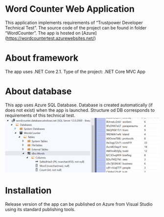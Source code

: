 # Word Counter Web Application
This application implements requirements of “Trustpower Developer Technical Test”.
The source code of the project can be found in folder “WordCounter”.
The app is hosted on [Azure] (https://wordcountertest.azurewebsites.net/)
# About framework
The app uses .NET Core 2.1. Type of the project: .NET Core MVC App
# About database
This app uses Azure SQL Database. Database is created automatically (if does not exist) when the app is launched. Structure od DB corresponds to requirements of this technical test. 
![DBStructure]( https://github.com/PavelSobolev/TrustPower_exp/blob/master/WordCounter/db.png) 
# Installation 
Release version of the app can be published on Azure from Visual Studio using its standard publishing tools.
